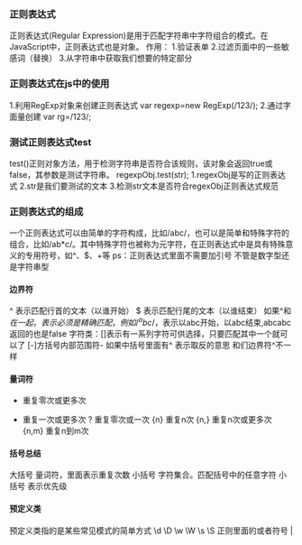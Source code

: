 ### 正则表达式
正则表达式(Regular Expression)是用于匹配字符串中字符组合的模式。在JavaScript中，正则表达式也是对象。
作用：
1.验证表单
2.过滤页面中的一些敏感词（替换）
3.从字符串中获取我们想要的特定部分

### 正则表达式在js中的使用
1.利用RegExp对象来创建正则表达式
var regexp=new RegExp(/123/);
2.通过字面量创建
var rg=/123/;

### 测试正则表达式test
test()正则对象方法，用于检测字符串是否符合该规则，该对象会返回true或false，其参数是测试字符串。
regexpObj.test(str);
1.regexObj是写的正则表达式
2.str是我们要测试的文本
3.检测str文本是否符合regexObj正则表达式规范

### 正则表达式的组成
一个正则表达式可以由简单的字符构成，比如/abc/，也可以是简单和特殊字符的组合，比如/ab*c/。其中特殊字符也被称为元字符，在正则表达式中是具有特殊意义的专用符号，如^、$、+等
ps：正则表达式里面不需要加引号 不管是数字型还是字符串型
#### 边界符
^ 表示匹配行首的文本（以谁开始）
$ 表示匹配行尾的文本（以谁结束）
如果^和$在一起，表示必须是精确匹配，例如/^abc$/，表示以abc开始，以abc结束,abcabc返回的也是false
字符类：[]表示有一系列字符可供选择，只要匹配其中一个就可以了
[-]方括号内部范围符-
如果中括号里面有^ 表示取反的意思 和们边界符^不一样

#### 量词符
* 重复零次或更多次
+ 重复一次或更多次
? 重复零次或一次
{n} 重复n次
{n,} 重复n次或更多次
{n,m} 重复n到m次

#### 括号总结
大括号 量词符，里面表示重复次数
小括号 字符集合。匹配括号中的任意字符
小括号 表示优先级

#### 预定义类
预定义类指的是某些常见模式的简单方式
\d \D \w \W \s \S
正则里面的或者符号 |
